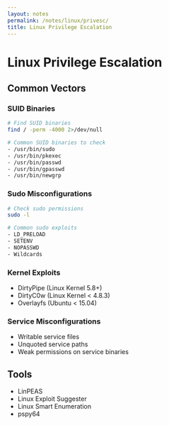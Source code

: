 ```yaml
---
layout: notes
permalink: /notes/linux/privesc/
title: Linux Privilege Escalation
---
```


# Linux Privilege Escalation

## Common Vectors

### SUID Binaries
```bash
# Find SUID binaries
find / -perm -4000 2>/dev/null

# Common SUID binaries to check
- /usr/bin/sudo
- /usr/bin/pkexec
- /usr/bin/passwd
- /usr/bin/gpasswd
- /usr/bin/newgrp
```

### Sudo Misconfigurations
```bash
# Check sudo permissions
sudo -l

# Common sudo exploits
- LD_PRELOAD
- SETENV
- NOPASSWD
- Wildcards
```

### Kernel Exploits
- DirtyPipe (Linux Kernel 5.8+)
- DirtyC0w (Linux Kernel < 4.8.3)
- Overlayfs (Ubuntu < 15.04)

### Service Misconfigurations
- Writable service files
- Unquoted service paths
- Weak permissions on service binaries

## Tools
- LinPEAS
- Linux Exploit Suggester
- Linux Smart Enumeration
- pspy64